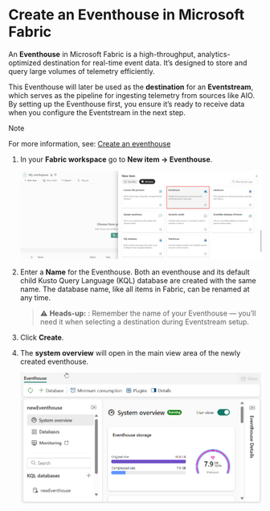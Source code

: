 # Create an Eventhouse in Microsoft Fabric

An **Eventhouse** in Microsoft Fabric is a high-throughput, analytics-optimized destination for real-time event data. It’s designed to store and query large volumes of telemetry efficiently. 

This Eventhouse will later be used as the **destination** for an **Eventstream**, which serves as the pipeline for ingesting telemetry from sources like AIO. By setting up the Eventhouse first, you ensure it’s ready to receive data when you configure the Eventstream in the next step.

> [!NOTE]  
> For more information, see: [Create an eventhouse](https://learn.microsoft.com/en-us/fabric/real-time-intelligence/create-eventhouse)

1. In your **Fabric workspace** go to **New item → Eventhouse**.
   
   ![New Eventhouse](./images/new_eventhouse.png "New Eventhouse")
3. Enter a **Name** for the Eventhouse. Both an eventhouse and its default child Kusto Query Language (KQL) database are created with the same name. The database name, like all items in Fabric, can be renamed at any time.

   > ⚠️ **Heads-up:** : Remember the name of your Eventhouse — you’ll need it when selecting a destination during Eventstream setup.

5. Click **Create**.
6. The **system overview** will open in the main view area of the newly created eventhouse.
   
   ![New Eventhouse Overview](./images/new_eventhouse_overview.png "New Eventhouse Overview")

